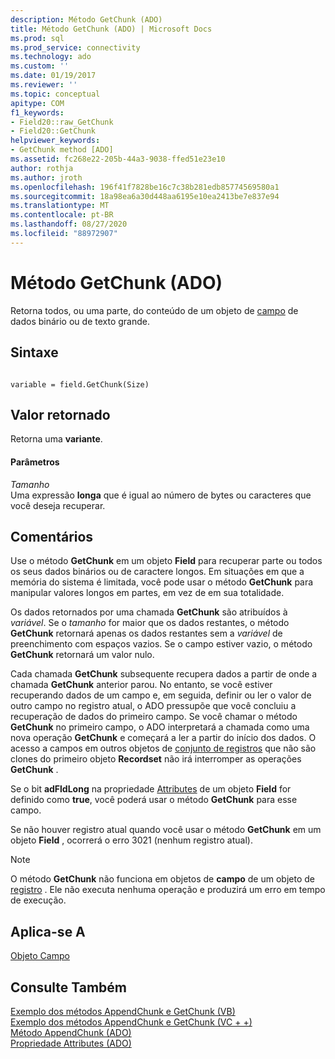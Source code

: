 ```yaml
---
description: Método GetChunk (ADO)
title: Método GetChunk (ADO) | Microsoft Docs
ms.prod: sql
ms.prod_service: connectivity
ms.technology: ado
ms.custom: ''
ms.date: 01/19/2017
ms.reviewer: ''
ms.topic: conceptual
apitype: COM
f1_keywords:
- Field20::raw_GetChunk
- Field20::GetChunk
helpviewer_keywords:
- GetChunk method [ADO]
ms.assetid: fc268e22-205b-44a3-9038-ffed51e23e10
author: rothja
ms.author: jroth
ms.openlocfilehash: 196f41f7828be16c7c38b281edb85774569580a1
ms.sourcegitcommit: 18a98ea6a30d448aa6195e10ea2413be7e837e94
ms.translationtype: MT
ms.contentlocale: pt-BR
ms.lasthandoff: 08/27/2020
ms.locfileid: "88972907"
---
```

# <a name="getchunk-method-ado"></a>Método GetChunk (ADO)
Retorna todos, ou uma parte, do conteúdo de um objeto de [campo](./field-object.md) de dados binário ou de texto grande.  
  
## <a name="syntax"></a>Sintaxe  
  
```  
  
variable = field.GetChunk(Size)  
```  
  
## <a name="return-value"></a>Valor retornado  
 Retorna uma **variante**.  
  
#### <a name="parameters"></a>Parâmetros  
 *Tamanho*  
 Uma expressão **longa** que é igual ao número de bytes ou caracteres que você deseja recuperar.  
  
## <a name="remarks"></a>Comentários  
 Use o método **GetChunk** em um objeto **Field** para recuperar parte ou todos os seus dados binários ou de caractere longos. Em situações em que a memória do sistema é limitada, você pode usar o método **GetChunk** para manipular valores longos em partes, em vez de em sua totalidade.  
  
 Os dados retornados por uma chamada **GetChunk** são atribuídos à *variável*. Se o *tamanho* for maior que os dados restantes, o método **GetChunk** retornará apenas os dados restantes sem a *variável* de preenchimento com espaços vazios. Se o campo estiver vazio, o método **GetChunk** retornará um valor nulo.  
  
 Cada chamada **GetChunk** subsequente recupera dados a partir de onde a chamada **GetChunk** anterior parou. No entanto, se você estiver recuperando dados de um campo e, em seguida, definir ou ler o valor de outro campo no registro atual, o ADO pressupõe que você concluiu a recuperação de dados do primeiro campo. Se você chamar o método **GetChunk** no primeiro campo, o ADO interpretará a chamada como uma nova operação **GetChunk** e começará a ler a partir do início dos dados. O acesso a campos em outros objetos de [conjunto de registros](./recordset-object-ado.md) que não são clones do primeiro objeto **Recordset** não irá interromper as operações **GetChunk** .  
  
 Se o bit **adFldLong** na propriedade [Attributes](./attributes-property-ado.md) de um objeto **Field** for definido como **true**, você poderá usar o método **GetChunk** para esse campo.  
  
 Se não houver registro atual quando você usar o método **GetChunk** em um objeto **Field** , ocorrerá o erro 3021 (nenhum registro atual).  
  
> [!NOTE]
>  O método **GetChunk** não funciona em objetos de **campo** de um objeto de [registro](./record-object-ado.md) . Ele não executa nenhuma operação e produzirá um erro em tempo de execução.  
  
## <a name="applies-to"></a>Aplica-se A  
 [Objeto Campo](./field-object.md)  
  
## <a name="see-also"></a>Consulte Também  
 [Exemplo dos métodos AppendChunk e GetChunk (VB)](./appendchunk-and-getchunk-methods-example-vb.md)   
 [Exemplo dos métodos AppendChunk e GetChunk (VC + +)](./appendchunk-and-getchunk-methods-example-vc.md)   
 [Método AppendChunk (ADO)](./appendchunk-method-ado.md)   
 [Propriedade Attributes (ADO)](./attributes-property-ado.md)